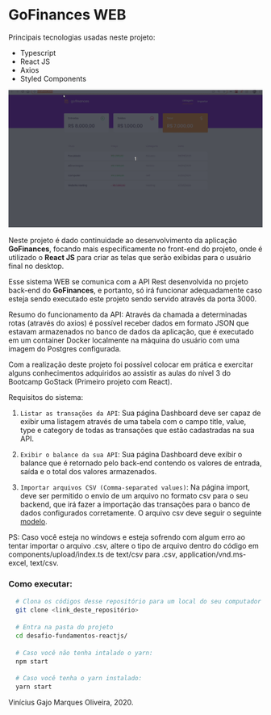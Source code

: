 # GoFinances WEB

Principais tecnologias usadas neste projeto:

- Typescript
- React JS
- Axios
- Styled Components

<p align="center">
  <img src="https://github.com/64J0/Bootcamp_GoStack/blob/master/Modulo4-Primeiro-projeto-React/desafio-fundamentos-reactjs/assets-github/desafio_react_js.gif" alt="Demonstração do projeto GIF" />  
</p>

Neste projeto é dado continuidade ao desenvolvimento da aplicação **GoFinances**, focando mais especificamente no front-end do projeto, onde é utilizado o **React JS** para criar as telas que serão exibidas para o usuário final no desktop. 

Esse sistema WEB se comunica com a API Rest desenvolvida no projeto back-end do **GoFinances**, e portanto, só irá funcionar adequadamente caso esteja sendo executado este projeto sendo servido através da porta 3000.

Resumo do funcionamento da API: Através da chamada a determinadas rotas (através do axios) é possível receber dados em formato JSON que estavam armazenados no banco de dados da aplicação, que é executado em um container Docker localmente na máquina do usuário com uma imagem do Postgres configurada.

Com a realização deste projeto foi possível colocar em prática e exercitar alguns conhecimentos adquiridos ao assistir as aulas do nível 3 do Bootcamp GoStack (Primeiro projeto com React).

Requisitos do sistema:

1. `Listar as transações da API`: Sua página Dashboard deve ser capaz de exibir uma listagem através de uma tabela com o campo title, value, type e category de todas as transações que estão cadastradas na sua API.

2. `Exibir o balance da sua API`: Sua página Dashboard deve exibir o balance que é retornado pelo back-end contendo os valores de entrada, saída e o total dos valores armazenados.

3. `Importar arquivos CSV (Comma-separated values)`: Na página import, deve ser permitido o envio de um arquivo no formato csv para o seu backend, que irá fazer a importação das transações para o banco de dados configurados corretamente. O arquivo csv deve seguir o seguinte <a href="https://github.com/Rocketseat/bootcamp-gostack-desafios/blob/master/desafio-database-upload/assets/file.csv">modelo</a>.

PS: Caso você esteja no windows e esteja sofrendo com algum erro ao tentar importar o arquivo .csv, altere o tipo de arquivo dentro do código em components/upload/index.ts de text/csv para .csv, application/vnd.ms-excel, text/csv.

### Como executar:

```bash
  # Clona os códigos desse repositório para um local do seu computador
  git clone <link_deste_repositório>

  # Entra na pasta do projeto
  cd desafio-fundamentos-reactjs/

  # Caso você não tenha intalado o yarn:
  npm start

  # Caso você tenha o yarn instalado:
  yarn start
```

Vinícius Gajo Marques Oliveira, 2020.
